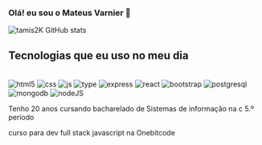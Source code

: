 
### Olá! eu sou o Mateus Varnier 👋

![tamis2K  GitHub stats](https://github-readme-stats.vercel.app/api?username=tamis2k&show_icons=true&theme=dracula)


## Tecnologias que eu uso no meu dia 

<div style="display: inline_block"><br/>
    <img  align="center"alt="html5" src="https://img.shields.io/badge/HTML5-E34F26?style=for-the-badge&logo=html5&logoColor=white">
    <img  align="center"alt="css" src="https://img.shields.io/badge/CSS3-1572B6?style=for-the-badge&logo=css3&logoColor=white">
    <img  align="center"alt="js" src="https://img.shields.io/badge/JavaScript-F7DF1E?style=for-the-badge&logo=javascript&logoColor=black">
    <img  align="center"alt="type" src="https://img.shields.io/badge/TypeScript-007ACC?style=for-the-badge&logo=typescript&logoColor=white">
    <img  align="center"alt="express" src="https://img.shields.io/badge/Express.js-404D59?style=for-the-badge">
    <img  align="center"alt="react" src="https://img.shields.io/badge/React-20232A?style=for-the-badge&logo=react&logoColor=61DAFB">
    <img  align="center"alt="bootstrap" src="https://img.shields.io/badge/Bootstrap-563D7C?style=for-the-badge&logo=bootstrap&logoColor=white">
    <img  align="center"alt="postgresql" src="https://img.shields.io/badge/PostgreSQL-316192?style=for-the-badge&logo=postgresql&logoColor=white">
    <img  align="center"alt="mongodb" src="https://img.shields.io/badge/MongoDB-4EA94B?style=for-the-badge&logo=mongodb&logoColor=white">
    <img  align="center"alt="nodeJS" src="https://img.shields.io/badge/Node.js-43853D?style=for-the-badge&logo=node.js&logoColor=white">
</div>

Tenho 20 anos cursando bacharelado de Sistemas de informação na c 5.º período 

curso para dev full stack javascript na Onebitcode
